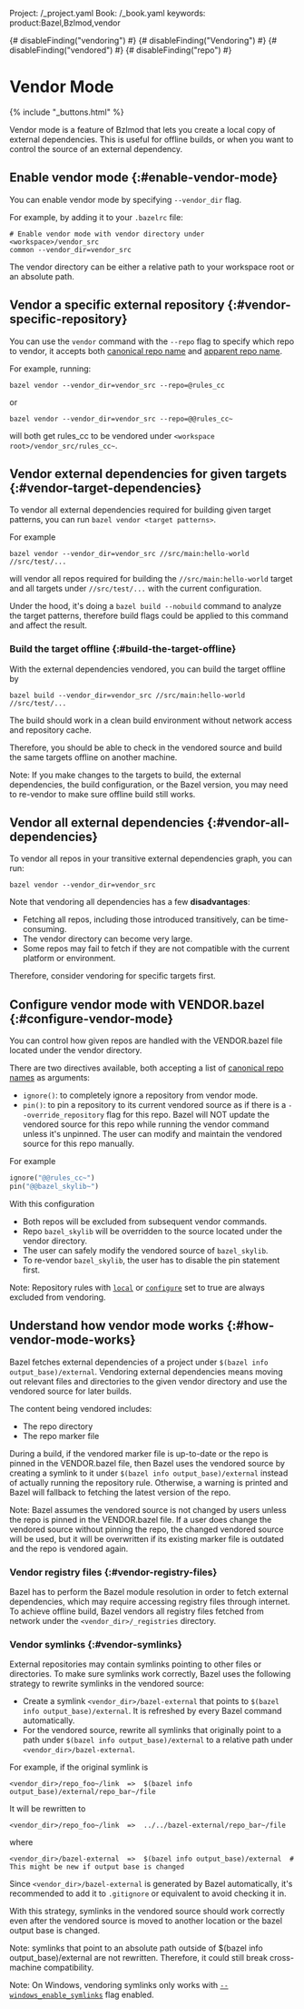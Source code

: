 Project: /_project.yaml
Book: /_book.yaml
keywords: product:Bazel,Bzlmod,vendor

{# disableFinding("vendoring") #}
{# disableFinding("Vendoring") #}
{# disableFinding("vendored") #}
{# disableFinding("repo") #}

# Vendor Mode

{% include "_buttons.html" %}

Vendor mode is a feature of Bzlmod that lets you create a local copy of
external dependencies. This is useful for offline builds, or when you want to
control the source of an external dependency.

## Enable vendor mode {:#enable-vendor-mode}

You can enable vendor mode by specifying `--vendor_dir` flag.

For example, by adding it to your `.bazelrc` file:

```none
# Enable vendor mode with vendor directory under <workspace>/vendor_src
common --vendor_dir=vendor_src
```

The vendor directory can be either a relative path to your workspace root or an
absolute path.

## Vendor a specific external repository {:#vendor-specific-repository}

You can use the `vendor` command with the `--repo` flag to specify which repo
to vendor, it accepts both [canonical repo
name](/external/overview#canonical-repo-name) and [apparent repo
name](/external/overview#apparent-repo-name).

For example, running:

```none
bazel vendor --vendor_dir=vendor_src --repo=@rules_cc
```

or

```none
bazel vendor --vendor_dir=vendor_src --repo=@@rules_cc~
```

will both get rules_cc to be vendored under
`<workspace root>/vendor_src/rules_cc~`.

## Vendor external dependencies for given targets {:#vendor-target-dependencies}

To vendor all external dependencies required for building given target patterns,
you can run `bazel vendor <target patterns>`.

For example

```none
bazel vendor --vendor_dir=vendor_src //src/main:hello-world //src/test/...
```

will vendor all repos required for building the `//src/main:hello-world` target
and all targets under `//src/test/...` with the current configuration.

Under the hood, it's doing a `bazel build --nobuild` command to analyze the
target patterns, therefore build flags could be applied to this command and
affect the result.

### Build the target offline {:#build-the-target-offline}

With the external dependencies vendored, you can build the target offline by

```none
bazel build --vendor_dir=vendor_src //src/main:hello-world //src/test/...
```

The build should work in a clean build environment without network access and
repository cache.

Therefore, you should be able to check in the vendored source and build the same
targets offline on another machine.

Note: If you make changes to the targets to build, the external dependencies,
the build configuration, or the Bazel version, you may need to re-vendor to make
sure offline build still works.

## Vendor all external dependencies {:#vendor-all-dependencies}

To vendor all repos in your transitive external dependencies graph, you can
run:

```none
bazel vendor --vendor_dir=vendor_src
```

Note that vendoring all dependencies has a few **disadvantages**:

-   Fetching all repos, including those introduced transitively, can be time-consuming.
-   The vendor directory can become very large.
-   Some repos may fail to fetch if they are not compatible with the current platform or environment.

Therefore, consider vendoring for specific targets first.

## Configure vendor mode with VENDOR.bazel {:#configure-vendor-mode}

You can control how given repos are handled with the VENDOR.bazel file located
under the vendor directory.

There are two directives available, both accepting a list of
[canonical repo names](/external/overview#canonical-repo-name) as arguments:

- `ignore()`: to completely ignore a repository from vendor mode.
- `pin()`: to pin a repository to its current vendored source as if there is a
  `--override_repository` flag for this repo. Bazel will NOT update the vendored
  source for this repo while running the vendor command unless it's unpinned.
  The user can modify and maintain the vendored source for this repo manually.

For example

```python
ignore("@@rules_cc~")
pin("@@bazel_skylib~")
```

With this configuration

-   Both repos will be excluded from subsequent vendor commands.
-   Repo `bazel_skylib` will be overridden to the source located under the
    vendor directory.
-   The user can safely modify the vendored source of `bazel_skylib`.
-   To re-vendor `bazel_skylib`, the user has to disable the pin statement
    first.

Note: Repository rules with
[`local`](/rules/lib/globals/bzl#repository_rule.local) or
[`configure`](/rules/lib/globals/bzl#repository_rule.configure) set to true are
always excluded from vendoring.

## Understand how vendor mode works {:#how-vendor-mode-works}

Bazel fetches external dependencies of a project under `$(bazel info
output_base)/external`. Vendoring external dependencies means moving out
relevant files and directories to the given vendor directory and use the
vendored source for later builds.

The content being vendored includes:

-   The repo directory
-   The repo marker file

During a build, if the vendored marker file is up-to-date or the repo is
pinned in the VENDOR.bazel file, then Bazel uses the vendored source by creating
a symlink to it under `$(bazel info output_base)/external` instead of actually
running the repository rule. Otherwise, a warning is printed and Bazel will
fallback to fetching the latest version of the repo.

Note: Bazel assumes the vendored source is not changed by users unless the repo
is pinned in the VENDOR.bazel file. If a user does change the vendored source
without pinning the repo, the changed vendored source will be used, but it will
be overwritten if its existing marker file is
outdated and the repo is vendored again.

### Vendor registry files {:#vendor-registry-files}

Bazel has to perform the Bazel module resolution in order to fetch external
dependencies, which may require accessing registry files through internet. To
achieve offline build, Bazel vendors all registry files fetched from
network under the `<vendor_dir>/_registries` directory.

### Vendor symlinks {:#vendor-symlinks}

External repositories may contain symlinks pointing to other files or
directories. To make sure symlinks work correctly, Bazel uses the following
strategy to rewrite symlinks in the vendored source:

-   Create a symlink `<vendor_dir>/bazel-external` that points to `$(bazel info
    output_base)/external`. It is refreshed by every Bazel command
    automatically.
-   For the vendored source, rewrite all symlinks that originally point to a
    path under `$(bazel info output_base)/external` to a relative path under
    `<vendor_dir>/bazel-external`.

For example, if the original symlink is

```none
<vendor_dir>/repo_foo~/link  =>  $(bazel info output_base)/external/repo_bar~/file
```

It will be rewritten to

```none
<vendor_dir>/repo_foo~/link  =>  ../../bazel-external/repo_bar~/file
```

where

```none
<vendor_dir>/bazel-external  =>  $(bazel info output_base)/external  # This might be new if output base is changed
```

Since `<vendor_dir>/bazel-external` is generated by Bazel automatically, it's
recommended to add it to `.gitignore` or equivalent to avoid checking it in.

With this strategy, symlinks in the vendored source should work correctly even
after the vendored source is moved to another location or the bazel output base
is changed.

Note: symlinks that point to an absolute path outside of $(bazel info
output_base)/external are not rewritten. Therefore, it could still break
cross-machine compatibility.

Note: On Windows, vendoring symlinks only works with
[`--windows_enable_symlinks`][windows_enable_symlinks]
flag enabled.

[windows_enable_symlinks]: /reference/command-line-reference#flag--windows_enable_symlinks
